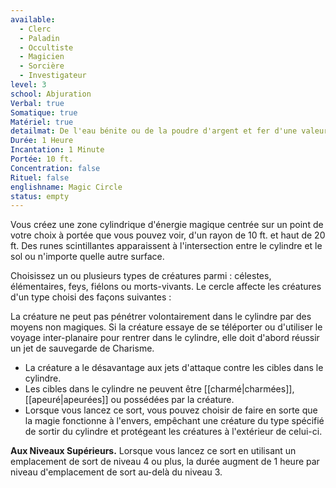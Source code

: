 ```yaml
---
available:
  - Clerc
  - Paladin
  - Occultiste
  - Magicien
  - Sorcière
  - Investigateur
level: 3
school: Abjuration
Verbal: true
Somatique: true
Matériel: true
detailmat: De l'eau bénite ou de la poudre d'argent et fer d'une valeur de 100 PO, que le sort consomme
Durée: 1 Heure
Incantation: 1 Minute
Portée: 10 ft.
Concentration: false
Rituel: false
englishname: Magic Circle
status: empty
---
```

Vous créez une zone cylindrique d'énergie magique centrée sur un point de votre choix à portée que vous pouvez voir, d'un rayon de 10 ft. et haut de 20 ft. Des runes scintillantes apparaissent à l'intersection entre le cylindre et le sol ou n'importe quelle autre surface.

Choisissez un ou plusieurs types de créatures parmi : célestes, élémentaires, feys, fiélons ou morts-vivants. Le cercle affecte les créatures d'un type choisi des façons suivantes : 

La créature ne peut pas pénétrer volontairement dans le cylindre par des moyens non magiques. Si la créature essaye de se téléporter ou d'utiliser le voyage inter-planaire pour rentrer dans le cylindre, elle doit d'abord réussir un jet de sauvegarde de Charisme.

 - La créature a le désavantage aux jets d'attaque contre les cibles dans le cylindre.
 - Les cibles dans le cylindre ne peuvent être [[charmé|charmées]], [[apeuré|apeurées]] ou possédées par la créature.
 - Lorsque vous lancez ce sort, vous pouvez choisir de faire en sorte que la magie fonctionne à l'envers, empêchant une créature du type spécifié de sortir du cylindre et protégeant les créatures à l'extérieur de celui-ci.

**Aux Niveaux Supérieurs.** Lorsque vous lancez ce sort en utilisant un emplacement de sort de niveau 4 ou plus, la durée augment de 1 heure par niveau d'emplacement de sort au-delà du niveau 3.

